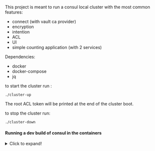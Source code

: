 This project is meant to run a consul local cluster with the most common features:
- connect (with vault ca provider)
- encryption
- intention
- ACL
- UI
- simple counting application (with 2 services)

Dependencies:
- docker
- docker-compose
- jq

to start the cluster run :

```
./cluster-up   
```
The root ACL token will be printed at the end of the cluster boot.


to stop the cluster run:
```
./cluster-down
```

#### Running a dev build of consul in the containers
<details>
  <summary>Click to expand!</summary>
  
* Build the appropriate binary with `GOOS=linux make dev`
* Replace the `consul` binary by attaching a volume directive like `/path_to_your_built_consul/consul:/bin/consul`

Example `docker-compose.yml`:

```json
services:
...
  consul-server1:
    image: consul:latest
    container_name: consul-server1
    restart: always
    volumes:
     - ./config/server1.json:/consul/config/server1.json:ro
     - ./certs/:/consul/config/certs/:ro
     - /path_to_your_built_consul/consul:/bin/consul
...
```

</details>
